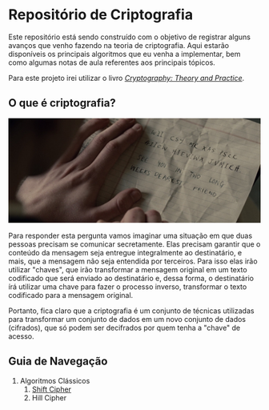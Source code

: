 # Repositório de Criptografia

Este repositório está sendo construído com o objetivo de registrar alguns avanços que venho fazendo na teoria de criptografia. Aqui estarão disponíveis os principais algoritmos que eu venha a implementar, bem como algumas notas de aula referentes aos principais tópicos.

Para este projeto irei utilizar o livro [*Cryptography: Theory and Practice*](https://www.amazon.com.br/Cryptography-Practice-Douglas-Robert-Stinson-dp-1138197017/dp/1138197017/ref=dp_ob_image_bk).



## O que é criptografia?

<p style="align-center">
	<img src="./images/head.jpg">
</p>
Para responder esta pergunta vamos imaginar uma situação em que duas pessoas precisam se comunicar secretamente. Elas precisam garantir que o conteúdo da mensagem seja entregue integralmente ao destinatário, e mais, que a mensagem não seja entendida por terceiros. Para isso elas irão utilizar "chaves", que irão transformar a mensagem original em um texto codificado que será enviado ao destinatário e, dessa forma, o destinatário írá utilizar uma chave para fazer o processo inverso, transformar o texto codificado para a mensagem original. 

Portanto, fica claro que a criptografia é um conjunto de técnicas utilizadas para transformar um conjunto de dados em um novo conjunto de dados (cifrados), que só podem ser decifrados por quem tenha a "chave" de acesso.


## Guia de Navegação 
1. Algoritmos Clássicos
	1. [Shift Cipher](algoritmos/ShiftCipher)
	2. Hill Cipher

